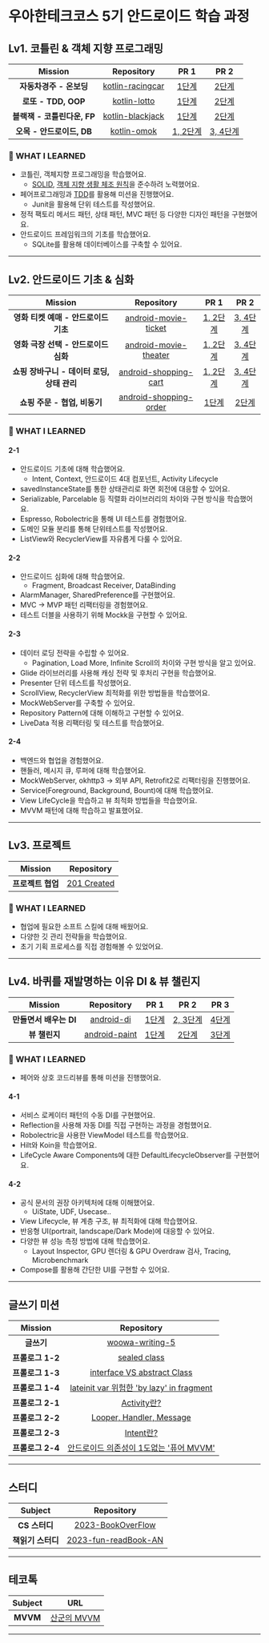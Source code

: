 # 우아한테크코스 5기 안드로이드 학습 과정

## Lv1. 코틀린 & 객체 지향 프로그래밍

|  <center>Mission</center> |  <center>Repository</center>| <center>PR 1</center> |<center>PR 2</center> |
|:--------:|:--------:|:--------:|:--------:|
|**자동차경주 - 온보딩**|[kotlin-racingcar](https://github.com/s9hn/kotlin-racingcar/tree/s9hn)|[1단계](https://github.com/woowacourse/kotlin-racingcar/pull/53)|[2단계](https://github.com/woowacourse/kotlin-racingcar/pull/78)|
|**로또 - TDD, OOP**|[kotlin-lotto](https://github.com/s9hn/kotlin-lotto/tree/step2)|[1단계](https://github.com/woowacourse/kotlin-lotto/pull/18)|[2단계](https://github.com/woowacourse/kotlin-lotto/pull/57)|
|**블랙잭 - 코틀린다운, FP**| [kotlin-blackjack](https://github.com/s9hn/kotlin-racingcar/tree/step2)|[1단계](https://github.com/woowacourse/kotlin-blackjack/pull/10)|[2단계](https://github.com/woowacourse/kotlin-blackjack/pull/60)|
|**오목 - 안드로이드, DB**| [kotlin-omok](https://github.com/s9hn/kotlin-omok/tree/step4)|[1, 2단계](https://github.com/woowacourse/kotlin-omok/pull/18)|[3, 4단계](https://github.com/woowacourse/kotlin-omok/pull/47)|

  
### 📖 WHAT I LEARNED

- 코틀린, 객체지향 프로그래밍을 학습했어요.
  - [SOLID](https://s2ehun.tistory.com/6), [객체 지향 생활 체조 원칙](https://s2ehun.tistory.com/5)을 준수하려 노력했어요.
- 페어프로그래밍과 [TDD](https://s2ehun.tistory.com/2)를 활용해 미션을 진행했어요.
  - Junit을 활용해 단위 테스트를 작성했어요.
- 정적 팩토리 메서드 패턴, 상태 패턴, MVC 패턴 등 다양한 디자인 패턴을 구현했어요.
- 안드로이드 프레임워크의 기초를 학습했어요.
  - SQLite를 활용해 데이터베이스를 구축할 수 있어요.


<hr>

## Lv2. 안드로이드 기초 & 심화

|  <center>Mission</center> |  <center>Repository</center>| <center>PR 1</center> |<center>PR 2</center> |
|:--------:|:--------:|:--------:|:--------:|
|**영화 티켓 예매 - 안드로이드 기초**|[android-movie-ticket](https://github.com/s9hn/android-movie-ticket/tree/step2)|[1, 2단계](https://github.com/woowacourse/android-movie-ticket/pull/25)|[3, 4단계](https://github.com/woowacourse/android-movie-ticket/pull/54)|
|**영화 극장 선택 - 안드로이드 심화**|[android-movie-theater](https://github.com/s9hn/android-movie-theater/tree/step4)|[1, 2단계](https://github.com/woowacourse/android-movie-theater/pull/12)|[3, 4단계](https://github.com/woowacourse/android-movie-theater/pull/50)|
|**쇼핑 장바구니 - 데이터 로딩, 상태 관리**| [android-shopping-cart](https://github.com/s9hn/android-shopping-cart/tree/step4)|[1, 2단계](https://github.com/woowacourse/android-shopping-cart/pull/13)|[3, 4단계](https://github.com/woowacourse/android-shopping-cart/pull/50)|
|**쇼핑 주문 - 협업, 비동기**| [android-shopping-order](https://github.com/s9hn/android-shopping-order/tree/step2)|[1단계](https://github.com/woowacourse/android-shopping-order/pull/11)|[2단계](https://github.com/woowacourse/android-shopping-order/pull/48)|

  
### 📖 WHAT I LEARNED
#### 2-1
- 안드로이드 기초에 대해 학습했어요.
  - Intent, Context, 안드로이드 4대 컴포넌트, Activity Lifecycle
- savedInstanceState를 통한 상태관리로 화면 회전에 대응할 수 있어요.
- Serializable, Parcelable 등 직렬화 라이브러리의 차이와 구현 방식을 학습했어요.
- Espresso, Robolectric을 통해 UI 테스트를 경험했어요.
- 도메인 모듈 분리를 통해 단위테스트를 작성했어요.
- ListView와 RecyclerView를 자유롭게 다룰 수 있어요.
#### 2-2
- 안드로이드 심화에 대해 학습했어요.
  - Fragment, Broadcast Receiver, DataBinding
- AlarmManager, SharedPreference를 구현했어요.
- MVC -> MVP 패턴 리팩터링을 경험했어요.
- 테스트 더블을 사용하기 위해 Mockk을 구현할 수 있어요.
#### 2-3
- 데이터 로딩 전략을 수립할 수 있어요.
  - Pagination, Load More, Infinite Scroll의 차이와 구현 방식을 알고 있어요.
- Glide 라이브러리를 사용해 캐싱 전략 및 후처리 구현을 학습했어요.
- Presenter 단위 테스트를 작성했어요.
- ScrollView, RecyclerView 최적화를 위한 방법들을 학습했어요.
- MockWebServer를 구축할 수 있어요.
- Repository Pattern에 대해 이해하고 구현할 수 있어요.
- LiveData 적용 리팩터링 및 테스트를 학습했어요.
#### 2-4
- 백엔드와 협업을 경험했어요.
- 핸들러, 메시지 큐, 루퍼에 대해 학습했어요.
- MockWebServer, okhttp3 -> 외부 API, Retrofit2로 리팩터링을 진행했어요.
- Service(Foreground, Background, Bount)에 대해 학습했어요.
- View LifeCycle을 학습하고 뷰 최적화 방법들을 학습했어요.
- MVVM 패턴에 대해 학습하고 발표했어요.

<hr>

## Lv3. 프로젝트

|  <center>Mission</center> |  <center>Repository</center>|
|:--------:|:--------:|
|**프로젝트 협업**|[201 Created](https://github.com/201-Created-Study/2023-yigongil)|
  
### 📖 WHAT I LEARNED

- 협업에 필요한 소프트 스킬에 대해 배웠어요.
- 다양한 깃 관리 전략들을 학습했어요.
- 초기 기획 프로세스를 직접 경험해볼 수 있었어요.


<hr>

## Lv4. 바퀴를 재발명하는 이유 DI & 뷰 챌린지

|  <center>Mission</center> |  <center>Repository</center>| <center>PR 1</center> |<center>PR 2</center> |<center>PR 3</center> |
|:--------:|:--------:|:--------:|:--------:|:--------:|
|**만들면서 배우는 DI**|[android-di](https://github.com/s9hn/android-di/tree/step4)|[1단계](https://github.com/woowacourse/android-di/pull/24)|[2, 3단계](https://github.com/woowacourse/android-di/pull/38)|[4단계](https://github.com/woowacourse/android-di/pull/64)|
|**뷰 챌린지**|[android-paint](https://github.com/s9hn/android-paint/tree/step3)|[1단계](https://github.com/woowacourse/android-paint/pull/5)|[2단계](https://github.com/woowacourse/android-paint/pull/48)|[3단계](https://github.com/woowacourse/android-paint/pull/61)|

  
### 📖 WHAT I LEARNED
- 페어와 상호 코드리뷰를 통해 미션을 진행했어요.
  
#### 4-1
- 서비스 로케이터 패턴의 수동 DI를 구현했어요.
- Reflection을 사용해 자동 DI를 직접 구현하는 과정을 경험했어요.
- Robolectric을 사용한 ViewModel 테스트를 학습했어요.
- Hilt와 Koin을 학습했어요.
- LifeCycle Aware Components에 대한 DefaultLifecycleObserver를 구현했어요.

#### 4-2
- 공식 문서의 권장 아키텍처에 대해 이해했어요.
  - UiState, UDF, Usecase..
- View Lifecycle, 뷰 계층 구조, 뷰 최적화에 대해 학습했어요.
- 반응형 UI(portrait, landscape/Dark Mode)에 대응할 수 있어요.
- 다양한 뷰 성능 측정 방법에 대해 학습했어요.
  - Layout Inspector, GPU 렌더링 & GPU Overdraw 검사, Tracing, Microbenchmark
- Compose를 활용해 간단한 UI를 구현할 수 있어요.

<hr>

## 글쓰기 미션

|  <center>Mission</center> |  <center>Repository</center>|
|:--------:|:--------:|
|**글쓰기**|[woowa-writing-5](https://github.com/s9hn/woowa-writing-5/tree/s9hn)|
|**프롤로그 1-2**|[sealed class](https://prolog.techcourse.co.kr/studylogs/2705)|
|**프롤로그 1-3**|[interface VS abstract Class](https://prolog.techcourse.co.kr/studylogs/2882)|
|**프롤로그 1-4**|[lateinit var 위험한 'by lazy' in fragment](https://prolog.techcourse.co.kr/studylogs/2999)|
|**프롤로그 2-1**|[Activity란?](https://prolog.techcourse.co.kr/studylogs/3271)|
|**프롤로그 2-2**|[Looper, Handler, Message](https://prolog.techcourse.co.kr/studylogs/3756)|
|**프롤로그 2-3**|[Intent란?](https://prolog.techcourse.co.kr/studylogs/3758)|
|**프롤로그 2-4**|[안드로이드 의존성이 1도없는 '퓨어 MVVM'](https://prolog.techcourse.co.kr/studylogs/3759)|

<hr>

## 스터디

|  <center>Subject</center> |  <center>Repository</center>|
|:--------:|:--------:|
|**CS 스터디**|[2023-BookOverFlow](https://github.com/woowacourse-study/2023-BookOverFlow/tree/s9hn)|
|**책읽기 스터디**|[2023-fun-readBook-AN](https://github.com/woowacourse-study/2023-fun-readBook-AN/tree/s9hn)|

<hr>

## 테코톡

|  <center>Subject</center> |  <center>URL</center>|
|:--------:|:--------:|
|**MVVM**|[산군의 MVVM](https://www.youtube.com/watch?v=JdSwZzdUHrA&t=234s&pp=ygUL7IKw6rWwIG12dm0%3D)|

<hr>
